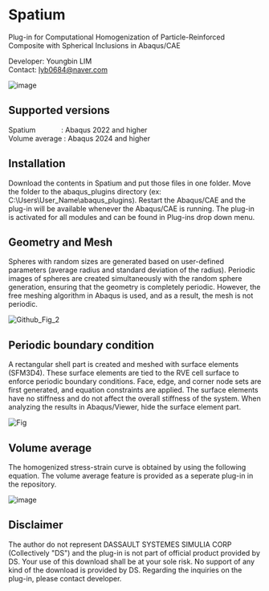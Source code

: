 # Spatium
Plug-in for Computational Homogenization of Particle-Reinforced Composite with Spherical Inclusions in Abaqus/CAE

Developer: Youngbin LIM <br>
Contact: lyb0684@naver.com

![image](https://github.com/user-attachments/assets/435cd454-bc40-49c0-a8b5-3d880ff02343)


Supported versions
--------------------------
Spatium &nbsp; &nbsp; &nbsp; &nbsp; &nbsp; &nbsp; : Abaqus 2022 and higher <br>
Volume average : Abaqus 2024 and higher

Installation
--------------------------
Download the contents in Spatium and put those files in one folder. Move the folder to the abaqus_plugins directory (ex: C:\Users\User_Name\abaqus_plugins). Restart the Abaqus/CAE and the plug-in will be available whenever the Abaqus/CAE is running. The plug-in is activated for all modules and can be found in Plug-ins drop down menu.

Geometry and Mesh
--------------------------
Spheres with random sizes are generated based on user-defined parameters (average radius and standard deviation of the radius). Periodic images of spheres are created simultaneously with the random sphere generation, ensuring that the geometry is completely periodic. However, the free meshing algorithm in Abaqus is used, and as a result, the mesh is not periodic. <br>

![Github_Fig_2](https://github.com/user-attachments/assets/280ba2e4-bf56-49a5-bc3c-5ab5d0d27ed3)


Periodic boundary condition
--------------------------
A rectangular shell part is created and meshed with surface elements (SFM3D4). These surface elements are tied to the RVE cell surface to enforce periodic boundary conditions. Face, edge, and corner node sets are first generated, and equation constraints are applied. The surface elements have no stiffness and do not affect the overall stiffness of the system. When analyzing the results in Abaqus/Viewer, hide the surface element part.

![Fig](https://github.com/user-attachments/assets/92e38222-745b-4eed-966c-726d71a88ea4)

Volume average
--------------------------
The homogenized stress-strain curve is obtained by using the following equation. The volume average feature is provided as a seperate plug-in in the repository.

![image](https://github.com/user-attachments/assets/bd732954-9da2-414b-90e5-88b9b1a449ed)


Disclaimer
--------------------------
The author do not represent DASSAULT SYSTEMES SIMULIA CORP (Collectively "DS") and the plug-in is not part of official product provided by DS. Your use of this download shall be at your sole risk. No support of any kind of the download is provided by DS. Regarding the inquiries on the plug-in, please contact developer.
